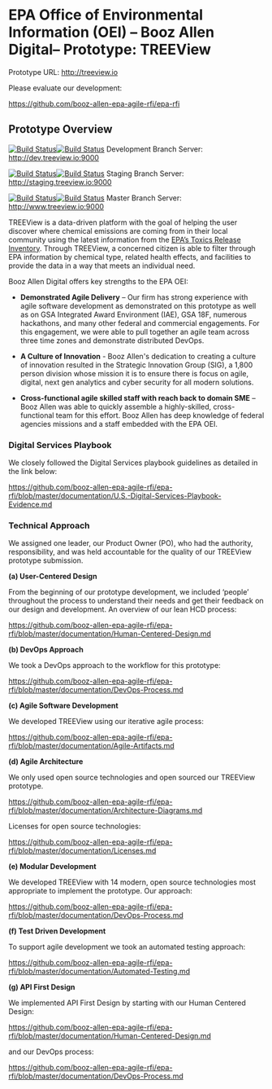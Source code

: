 # EPA Office of Environmental Information (OEI) – Booz Allen Digital– Prototype: TREEView

Prototype URL: http://treeview.io 

Please evaluate our development:

https://github.com/booz-allen-epa-agile-rfi/epa-rfi

## Prototype Overview 

[![Build Status](http://jenkins.treeview.io:8080/buildStatus/icon?job=develop_frontend)](http://jenkins.treeview.io:8080/view/Development/job/develop_frontend/)[![Build Status](http://jenkins.treeview.io:8080/buildStatus/icon?job=develop_api)](http://jenkins.treeview.io:8080/view/Development/job/develop_api/)  Development Branch Server: http://dev.treeview.io:9000

[![Build Status](http://jenkins.treeview.io:8080/buildStatus/icon?job=staging_frontend)](http://jenkins.treeview.io:8080/view/Staging/job/staging_frontend/)[![Build Status](http://jenkins.treeview.io:8080/buildStatus/icon?job=staging_api)](http://jenkins.treeview.io:8080/view/Staging/job/staging_api/)  Staging Branch Server: http://staging.treeview.io:9000

[![Build Status](http://jenkins.treeview.io:8080/buildStatus/icon?job=master_frontend)](http://jenkins.treeview.io:8080/view/Master/job/master_frontend/)[![Build Status](http://jenkins.treeview.io:8080/buildStatus/icon?job=master_api)](http:/jenkins.treeview.io:8080/view/Master/job/master_api/)  Master Branch Server: http://www.treeview.io:9000

TREEView is a data-driven platform with the goal of helping the user discover where chemical emissions are coming from in their local community using the latest information from the [EPA’s Toxics Release Inventory](http://www.epa.gov/toxics-release-inventory-tri-program/tri-basic-plus-data-files-calendar-years-1987-2014).   Through TREEView, a concerned citizen is able to filter through EPA information by chemical type, related health effects, and facilities to provide the data in a way that meets an individual need.   

Booz Allen Digital offers key strengths to the EPA OEI:

- **Demonstrated Agile Delivery** – Our firm has strong experience with agile software development as demonstrated on this prototype as well as on GSA Integrated Award Environment (IAE), GSA 18F, numerous hackathons, and many other federal and commercial engagements.  For this engagement, we were able to pull together an agile team across three time zones and demonstrate distributed DevOps.

- **A Culture of Innovation** - Booz Allen's dedication to creating a culture of innovation resulted in the Strategic Innovation Group (SIG), a 1,800 person division whose mission it is to ensure there is focus on agile, digital, next gen analytics and cyber security for all modern solutions.

- **Cross-functional agile skilled staff with reach back to domain SME** – Booz Allen was able to quickly assemble a highly-skilled, cross-functional team for this effort. Booz Allen has deep knowledge of federal agencies missions and a staff embedded with the EPA OEI.

### Digital Services Playbook

We closely followed the Digital Services playbook guidelines as detailed in the link below: 

https://github.com/booz-allen-epa-agile-rfi/epa-rfi/blob/master/documentation/U.S.-Digital-Services-Playbook-Evidence.md

### Technical Approach 

We assigned one leader, our Product Owner (PO), who had the authority, responsibility, and was held accountable for the quality of our TREEView prototype submission.

**(a) User-Centered Design**

From the beginning of our prototype development, we included ‘people’ throughout the process to understand their needs and get their feedback on our design and development.  An overview of our lean HCD process:

https://github.com/booz-allen-epa-agile-rfi/epa-rfi/blob/master/documentation/Human-Centered-Design.md

**(b) DevOps Approach**

We took a DevOps approach to the workflow for this prototype: 

https://github.com/booz-allen-epa-agile-rfi/epa-rfi/blob/master/documentation/DevOps-Process.md

**(c) Agile Software Development**

We developed TREEView using our iterative agile process:

https://github.com/booz-allen-epa-agile-rfi/epa-rfi/blob/master/documentation/Agile-Artifacts.md

**(d) Agile Architecture**

We only used open source technologies and open sourced our TREEView prototype.

https://github.com/booz-allen-epa-agile-rfi/epa-rfi/blob/master/documentation/Architecture-Diagrams.md

Licenses for open source technologies:

https://github.com/booz-allen-epa-agile-rfi/epa-rfi/blob/master/documentation/Licenses.md

**(e) Modular Development**

We developed TREEView with 14 modern, open source technologies most appropriate to implement the prototype.   Our approach:

https://github.com/booz-allen-epa-agile-rfi/epa-rfi/blob/master/documentation/DevOps-Process.md

**(f) Test Driven Development**

To support agile development we took an automated testing approach:

https://github.com/booz-allen-epa-agile-rfi/epa-rfi/blob/master/documentation/Automated-Testing.md

**(g) API First Design**

We implemented API First Design by starting with our Human Centered Design: 

https://github.com/booz-allen-epa-agile-rfi/epa-rfi/blob/master/documentation/Human-Centered-Design.md

and our DevOps process: 

https://github.com/booz-allen-epa-agile-rfi/epa-rfi/blob/master/documentation/DevOps-Process.md




